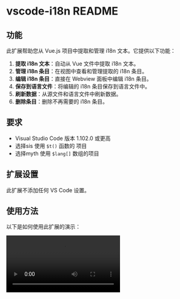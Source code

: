 # vscode-i18n README

## 功能

此扩展帮助您从 Vue.js 项目中提取和管理 i18n 文本。它提供以下功能：

1. **提取 i18n 文本**：自动从 Vue 文件中提取 i18n 文本。
2. **管理 i18n 条目**：在视图中查看和管理提取的 i18n 条目。
3. **编辑 i18n 条目**：直接在 Webview 面板中编辑 i18n 条目。
4. **保存到语言文件**：将编辑的 i18n 条目保存到语言文件中。
5. **刷新数据**：从源文件和语言文件中刷新数据。
6. **删除条目**：删除不再需要的 i18n 条目。

## 要求

- Visual Studio Code 版本 1.102.0 或更高
- 选择sis 使用 `$t()` 函数的 项目
- 选择myth 使用 `$lang[]` 数组的项目

## 扩展设置

此扩展不添加任何 VS Code 设置。

## 使用方法

以下是如何使用此扩展的演示：

<video src="使用方法.mov" controls></video>

